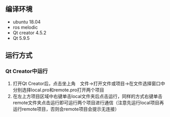 ## 编译环境
- ubuntu 18.04
- ros melodic
- Qt creator 4.5.2
- Qt 5.9.5

## 运行方式
### Qt Creator中运行
1. 打开Qt Creator后，点击坐上角　文件->打开文件或项目->在文件选择窗口中分别选择local.pro和remote.pro打开两个项目
2. 在左上方项目区域中右键单击local文件夹后点击运行，同样的方式右键单击remote文件夹点击运行即可运行两个项目进行通信（注意先运行local项目再运行remote项目，否则会remote项目会提示无连接）

